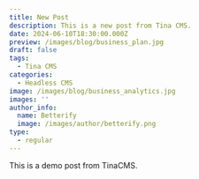 ```yaml
---
title: New Post
description: This is a new post from Tina CMS.
date: 2024-06-10T18:30:00.000Z
preview: /images/blog/business_plan.jpg
draft: false
tags:
  - Tina CMS
categories:
  - Headless CMS
image: /images/blog/business_analytics.jpg
images: ''
author_info:
  name: Betterify
  image: /images/author/betterify.png
type:
  - regular
---
```


This is a demo post from TinaCMS.
